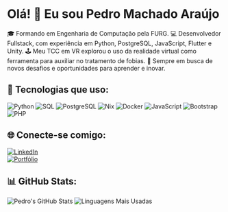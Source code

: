 # Olá! 👋 Eu sou Pedro Machado Araújo  

🎓 Formando em Engenharia de Computação pela FURG.
💻 Desenvolvedor Fullstack, com experiência em Python, PostgreSQL, JavaScript, Flutter e Unity.
🕹 Meu TCC em VR explorou o uso da realidade virtual como ferramenta para auxiliar no tratamento de fobias.
🚀 Sempre em busca de novos desafios e oportunidades para aprender e inovar.

## 🚀 Tecnologias que uso:
![Python](https://img.shields.io/badge/Python-3776AB?style=for-the-badge&logo=python&logoColor=white)
![SQL](https://img.shields.io/badge/SQL-4479A1?style=for-the-badge&logo=amazon-dynamodb&logoColor=white)
![PostgreSQL](https://img.shields.io/badge/PostgreSQL-316192?style=for-the-badge&logo=postgresql&logoColor=white)
![Nix](https://img.shields.io/badge/Nix-5277C3?style=for-the-badge&logo=nixos&logoColor=white)
![Docker](https://img.shields.io/badge/Docker-2496ED?style=for-the-badge&logo=docker&logoColor=white)
![JavaScript](https://img.shields.io/badge/JavaScript-F7DF1E?style=for-the-badge&logo=javascript&logoColor=black)
![Bootstrap](https://img.shields.io/badge/Bootstrap-7952B3?style=for-the-badge&logo=bootstrap&logoColor=white)
![PHP](https://img.shields.io/badge/PHP-777BB4?style=for-the-badge&logo=php&logoColor=white)

## 🌐 Conecte-se comigo:
[![LinkedIn](https://img.shields.io/badge/LinkedIn-blue?style=for-the-badge&logo=linkedin)](https://www.linkedin.com/in/seu-perfil)  
[![Portfólio](https://img.shields.io/badge/Portfólio-000?style=for-the-badge&logo=web)](https://seu-portfolio.com)  

## 📊 GitHub Stats:
![Pedro's GitHub Stats](https://github-readme-stats.vercel.app/api?username=PedroDevSEC&show_icons=true&theme=radical)
![Linguagens Mais Usadas](https://github-readme-stats.vercel.app/api/top-langs/?username=PedroDevSEC&layout=compact&langs_count=8&theme=radical)

